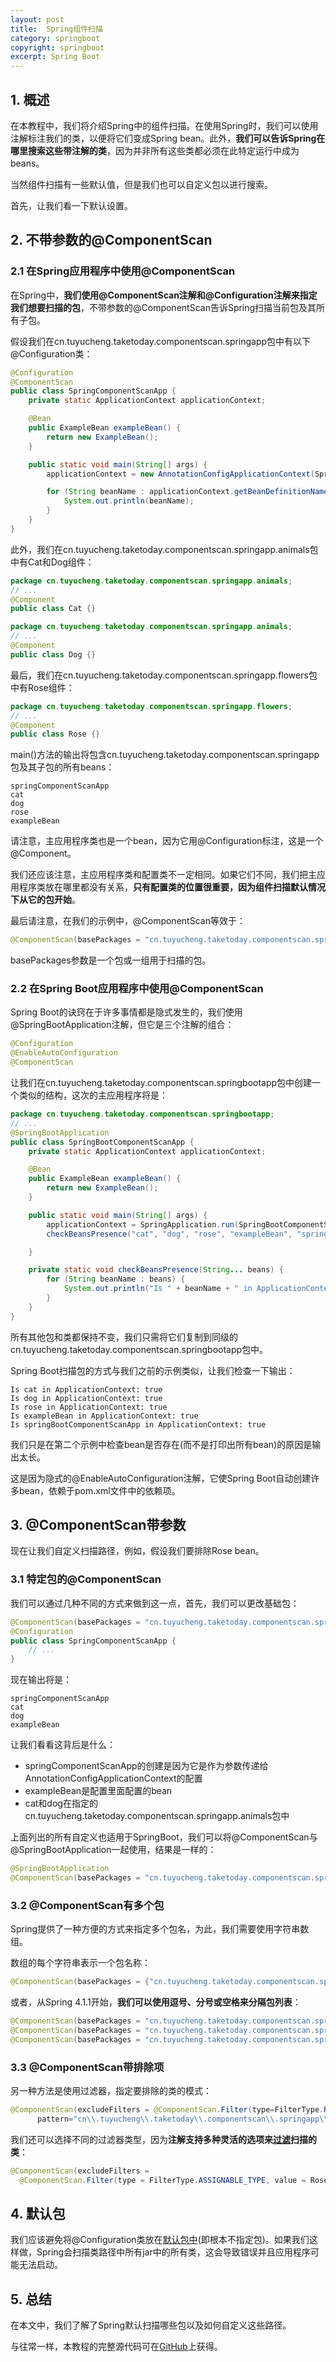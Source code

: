 ```yaml
---
layout: post
title:  Spring组件扫描
category: springboot
copyright: springboot
excerpt: Spring Boot
---
```


## 1. 概述

在本教程中，我们将介绍Spring中的组件扫描。在使用Spring时，我们可以使用注解标注我们的类，以便将它们变成Spring bean。此外，**我们可以告诉Spring在哪里搜索这些带注解的类**，因为并非所有这些类都必须在此特定运行中成为beans。

当然组件扫描有一些默认值，但是我们也可以自定义包以进行搜索。

首先，让我们看一下默认设置。

## 2. 不带参数的@ComponentScan

### 2.1 在Spring应用程序中使用@ComponentScan

在Spring中，**我们使用@ComponentScan注解和@Configuration注解来指定我们想要扫描的包**，不带参数的@ComponentScan告诉Spring扫描当前包及其所有子包。

假设我们在cn.tuyucheng.taketoday.componentscan.springapp包中有以下@Configuration类：

```java
@Configuration
@ComponentScan
public class SpringComponentScanApp {
    private static ApplicationContext applicationContext;

    @Bean
    public ExampleBean exampleBean() {
        return new ExampleBean();
    }

    public static void main(String[] args) {
        applicationContext = new AnnotationConfigApplicationContext(SpringComponentScanApp.class);

        for (String beanName : applicationContext.getBeanDefinitionNames()) {
            System.out.println(beanName);
        }
    }
}
```

此外，我们在cn.tuyucheng.taketoday.componentscan.springapp.animals包中有Cat和Dog组件：

```java
package cn.tuyucheng.taketoday.componentscan.springapp.animals;
// ...
@Component
public class Cat {}
```

```java
package cn.tuyucheng.taketoday.componentscan.springapp.animals;
// ...
@Component
public class Dog {}
```

最后，我们在cn.tuyucheng.taketoday.componentscan.springapp.flowers包中有Rose组件：

```java
package cn.tuyucheng.taketoday.componentscan.springapp.flowers;
// ...
@Component
public class Rose {}
```

main()方法的输出将包含cn.tuyucheng.taketoday.componentscan.springapp包及其子包的所有beans：

```shell
springComponentScanApp
cat
dog
rose
exampleBean
```

请注意，主应用程序类也是一个bean，因为它用@Configuration标注，这是一个@Component。

我们还应该注意，主应用程序类和配置类不一定相同。如果它们不同，我们把主应用程序类放在哪里都没有关系，**只有配置类的位置很重要，因为组件扫描默认情况下从它的包开始**。

最后请注意，在我们的示例中，@ComponentScan等效于：

```java
@ComponentScan(basePackages = "cn.tuyucheng.taketoday.componentscan.springapp")
```

basePackages参数是一个包或一组用于扫描的包。

### 2.2 在Spring Boot应用程序中使用@ComponentScan

Spring Boot的诀窍在于许多事情都是隐式发生的，我们使用@SpringBootApplication注解，但它是三个注解的组合：

```java
@Configuration
@EnableAutoConfiguration
@ComponentScan
```

让我们在cn.tuyucheng.taketoday.componentscan.springbootapp包中创建一个类似的结构，这次的主应用程序将是：

```java
package cn.tuyucheng.taketoday.componentscan.springbootapp;
// ...
@SpringBootApplication
public class SpringBootComponentScanApp {
    private static ApplicationContext applicationContext;

    @Bean
    public ExampleBean exampleBean() {
        return new ExampleBean();
    }

    public static void main(String[] args) {
        applicationContext = SpringApplication.run(SpringBootComponentScanApp.class, args);
        checkBeansPresence("cat", "dog", "rose", "exampleBean", "springBootComponentScanApp");

    }

    private static void checkBeansPresence(String... beans) {
        for (String beanName : beans) {
            System.out.println("Is " + beanName + " in ApplicationContext: " + applicationContext.containsBean(beanName));
        }
    }
}
```

所有其他包和类都保持不变，我们只需将它们复制到同级的cn.tuyucheng.taketoday.componentscan.springbootapp包中。

Spring Boot扫描包的方式与我们之前的示例类似，让我们检查一下输出：

```shell
Is cat in ApplicationContext: true
Is dog in ApplicationContext: true
Is rose in ApplicationContext: true
Is exampleBean in ApplicationContext: true
Is springBootComponentScanApp in ApplicationContext: true
```

我们只是在第二个示例中检查bean是否存在(而不是打印出所有bean)的原因是输出太长。

这是因为隐式的@EnableAutoConfiguration注解，它使Spring Boot自动创建许多bean，依赖于pom.xml文件中的依赖项。

## 3. @ComponentScan带参数

现在让我们自定义扫描路径，例如，假设我们要排除Rose bean。

### 3.1 特定包的@ComponentScan

我们可以通过几种不同的方式来做到这一点，首先，我们可以更改基础包：

```java
@ComponentScan(basePackages = "cn.tuyucheng.taketoday.componentscan.springapp.animals")
@Configuration
public class SpringComponentScanApp {
    // ...
}
```

现在输出将是：

```shell
springComponentScanApp
cat
dog
exampleBean
```

让我们看看这背后是什么：

-   springComponentScanApp的创建是因为它是作为参数传递给AnnotationConfigApplicationContext的配置
-   exampleBean是配置里面配置的bean
-   cat和dog在指定的cn.tuyucheng.taketoday.componentscan.springapp.animals包中

上面列出的所有自定义也适用于SpringBoot，我们可以将@ComponentScan与@SpringBootApplication一起使用，结果是一样的：

```java
@SpringBootApplication
@ComponentScan(basePackages = "cn.tuyucheng.taketoday.componentscan.springbootapp.animals")
```

### 3.2 @ComponentScan有多个包

Spring提供了一种方便的方式来指定多个包名，为此，我们需要使用字符串数组。

数组的每个字符串表示一个包名称：

```java
@ComponentScan(basePackages = {"cn.tuyucheng.taketoday.componentscan.springapp.animals", "cn.tuyucheng.taketoday.componentscan.springapp.flowers"})
```

或者，从Spring 4.1.1开始，**我们可以使用逗号、分号或空格来分隔包列表**：

```java
@ComponentScan(basePackages = "cn.tuyucheng.taketoday.componentscan.springapp.animals;cn.tuyucheng.taketoday.componentscan.springapp.flowers")
@ComponentScan(basePackages = "cn.tuyucheng.taketoday.componentscan.springapp.animals,cn.tuyucheng.taketoday.componentscan.springapp.flowers")
@ComponentScan(basePackages = "cn.tuyucheng.taketoday.componentscan.springapp.animals cn.tuyucheng.taketoday.componentscan.springapp.flowers")
```

### 3.3 @ComponentScan带排除项

另一种方法是使用过滤器，指定要排除的类的模式：

```java
@ComponentScan(excludeFilters = @ComponentScan.Filter(type=FilterType.REGEX, 
      pattern="cn\\.tuyucheng\\.taketoday\\.componentscan\\.springapp\\.flowers\\..*"))
```

我们还可以选择不同的过滤器类型，因为**注解支持多种灵活的选项来[过滤]()扫描的类**：

```java
@ComponentScan(excludeFilters = 
  @ComponentScan.Filter(type = FilterType.ASSIGNABLE_TYPE, value = Rose.class))
```

## 4. 默认包

我们应该避免将@Configuration类放在[默认包中](https://docs.spring.io/spring-boot/docs/current/reference/html/using-boot-structuring-your-code.html)(即根本不指定包)。如果我们这样做，Spring会扫描类路径中所有jar中的所有类，这会导致错误并且应用程序可能无法启动。

## 5. 总结

在本文中，我们了解了Spring默认扫描哪些包以及如何自定义这些路径。

与往常一样，本教程的完整源代码可在[GitHub](https://github.com/tuyucheng7/taketoday-tutorial4j/tree/master/spring-boot-modules/spring-boot-di)上获得。